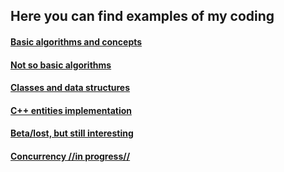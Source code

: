 ## Here you can find examples of my coding

#### [Basic algorithms and concepts](.navigation/basic.md)

#### [Not so basic algorithms](.navigation/not_basic.md)

#### [Classes and data structures](.navigation/data_structures.md)

#### [C++ entities implementation](.navigation/cpp_things.md)

#### [Beta/lost, but still interesting](.navigation/betas.md)

#### [Concurrency //in progress//](.navigation/concurrency.md)

